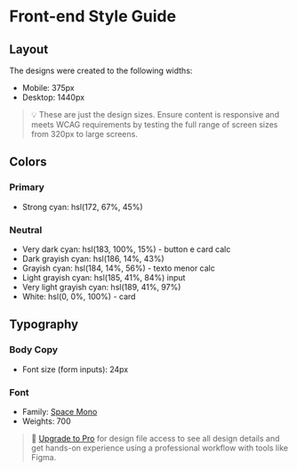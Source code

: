 # Front-end Style Guide

## Layout

The designs were created to the following widths:

- Mobile: 375px
- Desktop: 1440px

> 💡 These are just the design sizes. Ensure content is responsive and meets WCAG requirements by testing the full range of screen sizes from 320px to large screens.

## Colors

### Primary

- Strong cyan: hsl(172, 67%, 45%)

### Neutral
 
- Very dark cyan: hsl(183, 100%, 15%) - button e card calc
- Dark grayish cyan: hsl(186, 14%, 43%)
- Grayish cyan: hsl(184, 14%, 56%) - texto menor calc
- Light grayish cyan: hsl(185, 41%, 84%) input
- Very light grayish cyan: hsl(189, 41%, 97%)
- White: hsl(0, 0%, 100%) - card

## Typography

### Body Copy

- Font size (form inputs): 24px

### Font

- Family: [Space Mono](https://fonts.google.com/specimen/Space+Mono)
- Weights: 700

> 💎 [Upgrade to Pro](https://www.frontendmentor.io/pro?ref=style-guide) for design file access to see all design details and get hands-on experience using a professional workflow with tools like Figma.
